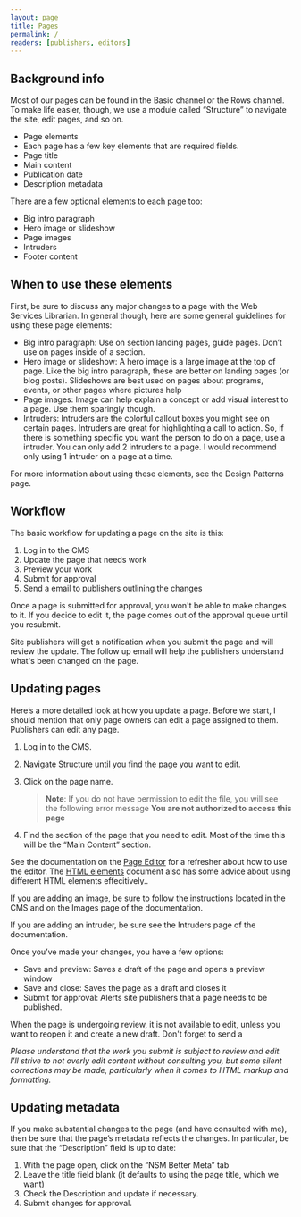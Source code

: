 ```yaml
---
layout: page
title: Pages
permalink: /
readers: [publishers, editors]
---
```


## Background info

Most of our pages can be found in the Basic channel or the Rows channel. To make life easier, though, we use a module called “Structure” to navigate the site, edit pages, and so on.

- Page elements
- Each page has a few key elements that are required fields.
- Page title
- Main content
- Publication date
- Description metadata

There are a few optional elements to each page too:

- Big intro paragraph
- Hero image or slideshow
- Page images
- Intruders
- Footer content

## When to use these elements

First, be sure to discuss any major changes to a page with the Web Services Librarian. In general though, here are some general guidelines for using these page elements:

- Big intro paragraph: Use on section landing pages, guide pages. Don’t use on pages inside of a section.
- Hero image or slideshow: A hero image is a large image at the top of page. Like the big intro paragraph, these are better on landing pages (or blog posts). Slideshows are best used on pages about programs, events, or other pages where pictures help 
- Page images: Image can help explain a concept or add visual interest to a page. Use them sparingly though.
- Intruders: Intruders are the colorful callout boxes you might see on certain pages. Intruders are great for highlighting a call to action. So, if there is something specific you want the person to do on a page, use a intruder. You can only add 2 intruders to a page. I would recommend only using 1 intruder on a page at a time.

For more information about using these elements, see the Design Patterns page.

## Workflow

The basic workflow for updating a page on the site is this:

1. Log in to the CMS
2. Update the page that needs work
3. Preview your work
4. Submit for approval
5. Send a email to publishers outlining the changes

Once a page is submitted for approval, you won't be able to make changes to it. If you decide to edit it, the page comes out of the approval queue until you resubmit. 

Site publishers will get a notification when you submit the page and will review the update. The follow up email will help the publishers understand what's been changed on the page.

## Updating pages

Here’s a more detailed look at how you update a page. Before we start, I should mention that only page owners can edit a page assigned to them. Publishers can edit any page.

1. Log in to the CMS.
2. Navigate Structure until you find the page you want to edit.
3. Click on the page name.

    > **Note**: If you do not have permission to edit the file, you will see the following error message **You are not authorized to access this page**

4. Find the section of the page that you need to edit. Most of the time this will be the “Main Content” section.

See the documentation on the [Page Editor](/page-editor) for a refresher about how to use the editor. The [HTML elements](/html-elements) document also has some advice about using different HTML elements effecitively..

If you are adding an image, be sure to follow the instructions located in the CMS and on the Images page of the documentation.

If you are adding an intruder, be sure see the Intruders page of the documentation.

Once you’ve made your changes, you have a few options:

- Save and preview: Saves a draft of the page and opens a preview window
- Save and close: Saves the page as a draft and closes it
- Submit for approval: Alerts site publishers that a page needs to be published.

When the page is undergoing review, it is not available to edit, unless you want to reopen it and create a new draft. Don't forget to send a 

*Please understand that the work you submit is subject to review and edit. I’ll strive to not overly edit content without consulting you, but some silent corrections may be made, particularly when it comes to HTML markup and formatting.*

## Updating metadata

If you make substantial changes to the page (and have consulted with me), then be sure that the page’s metadata reflects the changes. In particular, be sure that the “Description” field is up to date:

1. With the page open, click on the “NSM Better Meta” tab
2. Leave the title field blank (it defaults to using the page title, which we want)
3. Check the Description and update if necessary.
4. Submit changes for approval.
